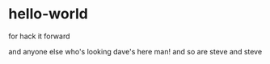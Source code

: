 # hello-world
for hack it forward

and anyone else who's looking
dave's here man!
and so are steve and steve
